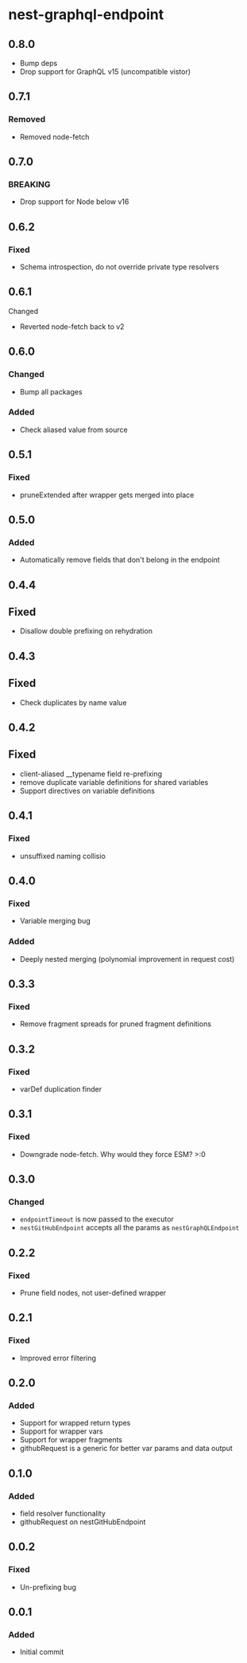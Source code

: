 # nest-graphql-endpoint

## 0.8.0

- Bump deps
- Drop support for GraphQL v15 (uncompatible vistor)

## 0.7.1

### Removed

- Removed node-fetch

## 0.7.0

### BREAKING

- Drop support for Node below v16

## 0.6.2

### Fixed

- Schema introspection, do not override private type resolvers

## 0.6.1

Changed

- Reverted node-fetch back to v2

## 0.6.0

### Changed

- Bump all packages

### Added

- Check aliased value from source

## 0.5.1

### Fixed

- pruneExtended after wrapper gets merged into place

## 0.5.0

### Added

- Automatically remove fields that don't belong in the endpoint

## 0.4.4

## Fixed

- Disallow double prefixing on rehydration

## 0.4.3

## Fixed

- Check duplicates by name value

## 0.4.2

## Fixed

- client-aliased \_\_typename field re-prefixing
- remove duplicate variable definitions for shared variables
- Support directives on variable definitions

## 0.4.1

### Fixed

- unsuffixed naming collisio

## 0.4.0

### Fixed

- Variable merging bug

### Added

- Deeply nested merging (polynomial improvement in request cost)

## 0.3.3

### Fixed

- Remove fragment spreads for pruned fragment definitions

## 0.3.2

### Fixed

- varDef duplication finder

## 0.3.1

### Fixed

- Downgrade node-fetch. Why would they force ESM? >:0

## 0.3.0

### Changed

- `endpointTimeout` is now passed to the executor
- `nestGitHubEndpoint` accepts all the params as `nestGraphQLEndpoint`

## 0.2.2

### Fixed

- Prune field nodes, not user-defined wrapper

## 0.2.1

### Fixed

- Improved error filtering

## 0.2.0

### Added

- Support for wrapped return types
- Support for wrapper vars
- Support for wrapper fragments
- githubRequest is a generic for better var params and data output

## 0.1.0

### Added

- field resolver functionality
- githubRequest on nestGitHubEndpoint

## 0.0.2

### Fixed

- Un-prefixing bug

## 0.0.1

### Added

- Initial commit
